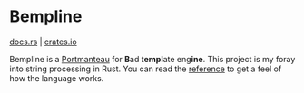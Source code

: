 # Bempline
[docs.rs][docs] | [crates.io][crates]

Bempline is a [Portmanteau](https://en.wikipedia.org/wiki/Portmanteau) for
**B**ad t**empl**ate eng**ine**. This project is my foray into string processing
in Rust. You can read the [reference](reference.md) to get a feel of how the
language works.

[crates]: https://crates.io/crates/bempline
[docs]: https://docs.rs/bempline
